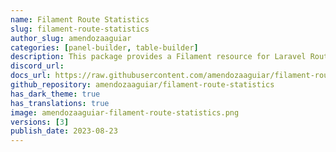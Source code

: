 ```yaml
---
name: Filament Route Statistics
slug: filament-route-statistics
author_slug: amendozaaguiar
categories: [panel-builder, table-builder]
description: This package provides a Filament resource for Laravel Route Statistics.
discord_url:
docs_url: https://raw.githubusercontent.com/amendozaaguiar/filament-route-statistics/v1.0.0/README.md
github_repository: amendozaaguiar/filament-route-statistics
has_dark_theme: true
has_translations: true
image: amendozaaguiar-filament-route-statistics.png
versions: [3]
publish_date: 2023-08-23
---
```

